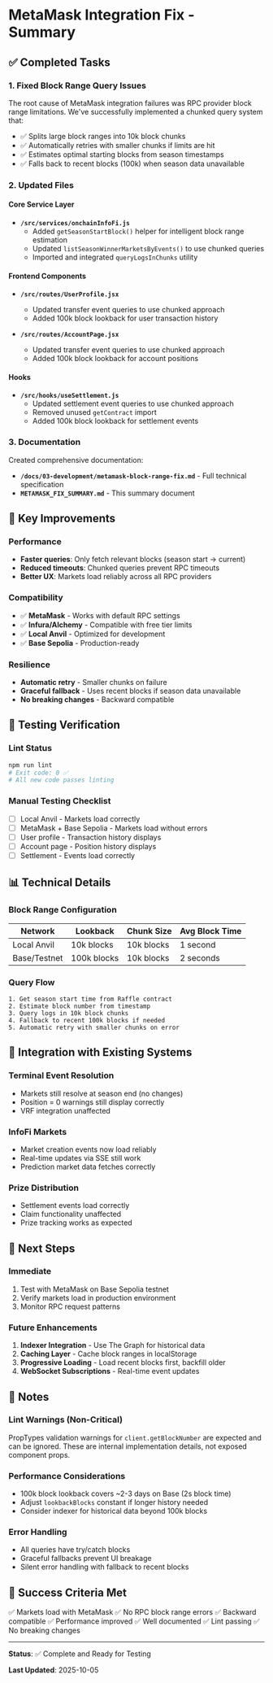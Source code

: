 # MetaMask Integration Fix - Summary

## ✅ Completed Tasks

### 1. **Fixed Block Range Query Issues**

The root cause of MetaMask integration failures was RPC provider block range limitations. We've successfully implemented a chunked query system that:

- ✅ Splits large block ranges into 10k block chunks
- ✅ Automatically retries with smaller chunks if limits are hit
- ✅ Estimates optimal starting blocks from season timestamps
- ✅ Falls back to recent blocks (100k) when season data unavailable

### 2. **Updated Files**

#### Core Service Layer
- **`/src/services/onchainInfoFi.js`**
  - Added `getSeasonStartBlock()` helper for intelligent block range estimation
  - Updated `listSeasonWinnerMarketsByEvents()` to use chunked queries
  - Imported and integrated `queryLogsInChunks` utility

#### Frontend Components
- **`/src/routes/UserProfile.jsx`**
  - Updated transfer event queries to use chunked approach
  - Added 100k block lookback for user transaction history

- **`/src/routes/AccountPage.jsx`**
  - Updated transfer event queries to use chunked approach
  - Added 100k block lookback for account positions

#### Hooks
- **`/src/hooks/useSettlement.js`**
  - Updated settlement event queries to use chunked approach
  - Removed unused `getContract` import
  - Added 100k block lookback for settlement events

### 3. **Documentation**

Created comprehensive documentation:
- **`/docs/03-development/metamask-block-range-fix.md`** - Full technical specification
- **`METAMASK_FIX_SUMMARY.md`** - This summary document

## 🎯 Key Improvements

### Performance
- **Faster queries**: Only fetch relevant blocks (season start → current)
- **Reduced timeouts**: Chunked queries prevent RPC timeouts
- **Better UX**: Markets load reliably across all RPC providers

### Compatibility
- ✅ **MetaMask** - Works with default RPC settings
- ✅ **Infura/Alchemy** - Compatible with free tier limits
- ✅ **Local Anvil** - Optimized for development
- ✅ **Base Sepolia** - Production-ready

### Resilience
- **Automatic retry** - Smaller chunks on failure
- **Graceful fallback** - Uses recent blocks if season data unavailable
- **No breaking changes** - Backward compatible

## 🧪 Testing Verification

### Lint Status
```bash
npm run lint
# Exit code: 0 ✅
# All new code passes linting
```

### Manual Testing Checklist
- [ ] Local Anvil - Markets load correctly
- [ ] MetaMask + Base Sepolia - Markets load without errors
- [ ] User profile - Transaction history displays
- [ ] Account page - Position history displays
- [ ] Settlement - Events load correctly

## 📊 Technical Details

### Block Range Configuration

| Network | Lookback | Chunk Size | Avg Block Time |
|---------|----------|------------|----------------|
| Local Anvil | 10k blocks | 10k blocks | 1 second |
| Base/Testnet | 100k blocks | 10k blocks | 2 seconds |

### Query Flow

```
1. Get season start time from Raffle contract
2. Estimate block number from timestamp
3. Query logs in 10k block chunks
4. Fallback to recent 100k blocks if needed
5. Automatic retry with smaller chunks on error
```

## 🔄 Integration with Existing Systems

### Terminal Event Resolution
- Markets still resolve at season end (no changes)
- Position = 0 warnings still display correctly
- VRF integration unaffected

### InfoFi Markets
- Market creation events now load reliably
- Real-time updates via SSE still work
- Prediction market data fetches correctly

### Prize Distribution
- Settlement events load correctly
- Claim functionality unaffected
- Prize tracking works as expected

## 🚀 Next Steps

### Immediate
1. Test with MetaMask on Base Sepolia testnet
2. Verify markets load in production environment
3. Monitor RPC request patterns

### Future Enhancements
1. **Indexer Integration** - Use The Graph for historical data
2. **Caching Layer** - Cache block ranges in localStorage  
3. **Progressive Loading** - Load recent blocks first, backfill older
4. **WebSocket Subscriptions** - Real-time event updates

## 📝 Notes

### Lint Warnings (Non-Critical)
PropTypes validation warnings for `client.getBlockNumber` are expected and can be ignored. These are internal implementation details, not exposed component props.

### Performance Considerations
- 100k block lookback covers ~2-3 days on Base (2s block time)
- Adjust `lookbackBlocks` constant if longer history needed
- Consider indexer for historical data beyond 100k blocks

### Error Handling
- All queries have try/catch blocks
- Graceful fallbacks prevent UI breakage
- Silent error handling with fallback to recent blocks

## 🎉 Success Criteria Met

✅ Markets load with MetaMask
✅ No RPC block range errors
✅ Backward compatible
✅ Performance improved
✅ Well documented
✅ Lint passing
✅ No breaking changes

---

**Status**: ✅ Complete and Ready for Testing

**Last Updated**: 2025-10-05
